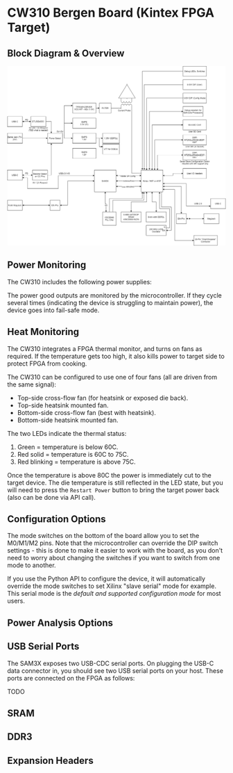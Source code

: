 # CW310 Bergen Board (Kintex FPGA Target)

## Block Diagram & Overview

<img src="CW310block.png">

## Power Monitoring

The CW310 includes the following power supplies:

The power good outputs are monitored by the microcontroller. If they cycle several times (indicating the device is struggling to maintain power), the device goes into fail-safe mode.

## Heat Monitoring

The CW310 integrates a FPGA thermal monitor, and turns on fans as required. If the temperature gets too high, it also kills power to target side to protect FPGA from cooking.

The CW310 can be configured to use one of four fans (all are driven from the same signal):

* Top-side cross-flow fan (for heatsink or exposed die back).
* Top-side heatsink mounted fan.
* Bottom-side cross-flow fan (best with heatsink).
* Bottom-side heatsink mounted fan.

The two LEDs indicate the thermal status:

1. Green = temperature is below 60C.
2. Red solid = temperature is 60C to 75C.
3. Red blinking = temperature is above 75C.

Once the temperature is above 80C the power is immediately cut to the target device. The die temperature is still reflected in the LED state, but you will need to press the `Restart Power` button to bring the target power back (also can be done via API call).

## Configuration Options

The mode switches on the bottom of the board allow you to set the M0/M1/M2 pins. Note that the microcontroller can override the DIP switch settings - this is done to make it easier to work with the board, as you don't need to worry about changing the switches if you want to switch from one mode to another.

If you use the Python API to configure the device, it will automatically override the mode switches to set Xilinx "slave serial" mode for example. This serial mode is the *default and supported configuration mode* for most users.

## Power Analysis Options

## USB Serial Ports

The SAM3X exposes two USB-CDC serial ports. On plugging the USB-C data connector in, you should see two USB serial ports on your host. These ports are connected on the FPGA as follows:

TODO

## SRAM

## DDR3

## Expansion Headers
